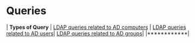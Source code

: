 # Queries
| **Types of Query** |
[LDAP queries related to AD computers](https://ldapwiki.com/wiki/Active%20Directory%20Computer%20Related%20LDAP%20Query) |
[LDAP queries related to AD users](https://ldapwiki.com/wiki/Active%20Directory%20User%20Related%20Searches)|
[LDAP queries related to AD groups](https://ldapwiki.com/wiki/Active%20Directory%20Group%20Related%20Searches)|
|************|
